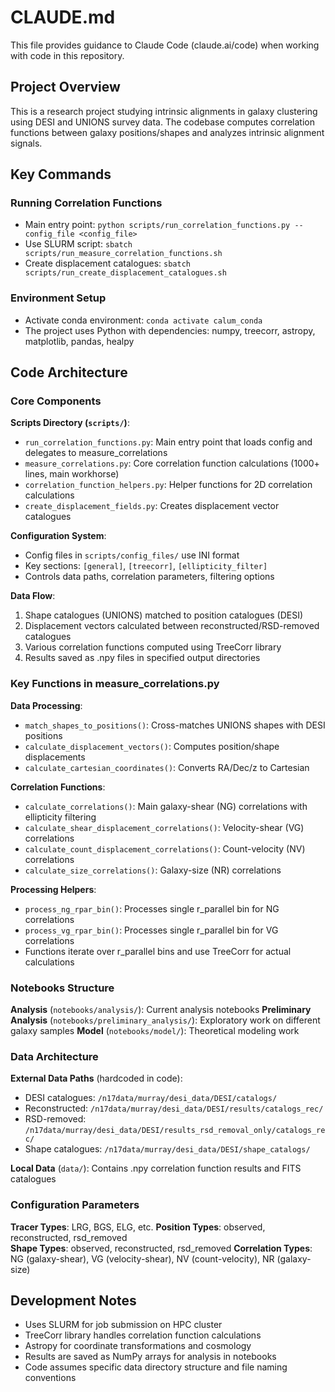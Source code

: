 # CLAUDE.md

This file provides guidance to Claude Code (claude.ai/code) when working with code in this repository.

## Project Overview

This is a research project studying intrinsic alignments in galaxy clustering using DESI and UNIONS survey data. The codebase computes correlation functions between galaxy positions/shapes and analyzes intrinsic alignment signals.

## Key Commands

### Running Correlation Functions
- Main entry point: `python scripts/run_correlation_functions.py --config_file <config_file>`
- Use SLURM script: `sbatch scripts/run_measure_correlation_functions.sh`
- Create displacement catalogues: `sbatch scripts/run_create_displacement_catalogues.sh`

### Environment Setup
- Activate conda environment: `conda activate calum_conda`
- The project uses Python with dependencies: numpy, treecorr, astropy, matplotlib, pandas, healpy

## Code Architecture

### Core Components

**Scripts Directory (`scripts/`)**:
- `run_correlation_functions.py`: Main entry point that loads config and delegates to measure_correlations
- `measure_correlations.py`: Core correlation function calculations (1000+ lines, main workhorse)
- `correlation_function_helpers.py`: Helper functions for 2D correlation calculations
- `create_displacement_fields.py`: Creates displacement vector catalogues

**Configuration System**:
- Config files in `scripts/config_files/` use INI format
- Key sections: `[general]`, `[treecorr]`, `[ellipticity_filter]`
- Controls data paths, correlation parameters, filtering options

**Data Flow**:
1. Shape catalogues (UNIONS) matched to position catalogues (DESI)
2. Displacement vectors calculated between reconstructed/RSD-removed catalogues
3. Various correlation functions computed using TreeCorr library
4. Results saved as .npy files in specified output directories

### Key Functions in measure_correlations.py

**Data Processing**:
- `match_shapes_to_positions()`: Cross-matches UNIONS shapes with DESI positions
- `calculate_displacement_vectors()`: Computes position/shape displacements
- `calculate_cartesian_coordinates()`: Converts RA/Dec/z to Cartesian

**Correlation Functions**:
- `calculate_correlations()`: Main galaxy-shear (NG) correlations with ellipticity filtering
- `calculate_shear_displacement_correlations()`: Velocity-shear (VG) correlations  
- `calculate_count_displacement_correlations()`: Count-velocity (NV) correlations
- `calculate_size_correlations()`: Galaxy-size (NR) correlations

**Processing Helpers**:
- `process_ng_rpar_bin()`: Processes single r_parallel bin for NG correlations
- `process_vg_rpar_bin()`: Processes single r_parallel bin for VG correlations
- Functions iterate over r_parallel bins and use TreeCorr for actual calculations

### Notebooks Structure

**Analysis** (`notebooks/analysis/`): Current analysis notebooks
**Preliminary Analysis** (`notebooks/preliminary_analysis/`): Exploratory work on different galaxy samples
**Model** (`notebooks/model/`): Theoretical modeling work

### Data Architecture

**External Data Paths** (hardcoded in code):
- DESI catalogues: `/n17data/murray/desi_data/DESI/catalogs/`
- Reconstructed: `/n17data/murray/desi_data/DESI/results/catalogs_rec/`
- RSD-removed: `/n17data/murray/desi_data/DESI/results_rsd_removal_only/catalogs_rec/`
- Shape catalogues: `/n17data/murray/desi_data/DESI/shape_catalogs/`

**Local Data** (`data/`): Contains .npy correlation function results and FITS catalogues

### Configuration Parameters

**Tracer Types**: LRG, BGS, ELG, etc.
**Position Types**: observed, reconstructed, rsd_removed  
**Shape Types**: observed, reconstructed, rsd_removed
**Correlation Types**: NG (galaxy-shear), VG (velocity-shear), NV (count-velocity), NR (galaxy-size)

## Development Notes

- Uses SLURM for job submission on HPC cluster
- TreeCorr library handles correlation function calculations
- Astropy for coordinate transformations and cosmology
- Results are saved as NumPy arrays for analysis in notebooks
- Code assumes specific data directory structure and file naming conventions
